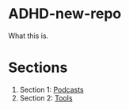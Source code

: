 # ADHD-new-repo
What this is.

# Sections
1. Section 1: [Podcasts](https://github.com/jobutton/ADHD-new-repo/blob/39d6c3549458eeffdc13f5f69bb28e26ea058379/Podcasts)
3. Section 2: [Tools](https://github.com/jobutton/ADHD-new-repo/blob/45a75b1d8e573c770e05a97e76336f9baa22f839/Tools)
